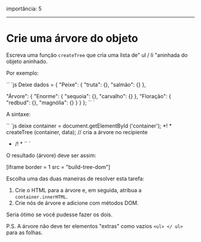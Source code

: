 importância: 5

---

# Crie uma árvore do objeto

Escreva uma função `createTree` que cria uma lista de" ul / li "aninhada do objeto aninhado.

Por exemplo:

`` `js
Deixe dados = {
"Peixe": {
"truta": {},
"salmão": {}
},

"Árvore": {
"Enorme": {
"sequoia": {},
"carvalho": {}
},
"Floração": {
"redbud": {},
"magnólia": {}
}
}
};
`` `

A sintaxe:

`` `js
deixe container = document.getElementById ('container');
*! *
createTree (container, data); // cria a árvore no recipiente
* /! *
`` `

O resultado (árvore) deve ser assim:

[iframe border = 1 src = "build-tree-dom"]

Escolha uma das duas maneiras de resolver esta tarefa:

1. Crie o HTML para a árvore e, em seguida, atribua a `container.innerHTML`.
2. Crie nós de árvore e adicione com métodos DOM.

Seria ótimo se você pudesse fazer os dois.

P.S. A árvore não deve ter elementos "extras" como vazios `<ul> </ ul>` para as folhas.
